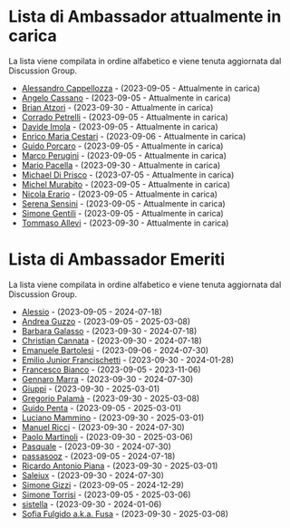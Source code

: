 # Lista di Ambassador attualmente in carica

La lista viene compilata in ordine alfabetico e viene tenuta aggiornata dal Discussion Group.

- [Alessandro Cappellozza](https://github.com/eppak) - (2023-09-05 - Attualmente in carica)
- [Angelo Cassano](https://github.com/AngeloAvv) - (2023-09-05 - Attualmente in carica)
- [Brian Atzori](https://github.com/BrianAtzori) - (2023-09-30 - Attualmente in carica)
- [Corrado Petrelli](https://github.com/corradopetrelli) - (2023-09-05 - Attualmente in carica)
- [Davide Imola](https://github.com/davideimola) - (2023-09-05 - Attualmente in carica)
- [Enrico Maria Cestari](https://github.com/EMCestari) - (2023-09-06 - Attualmente in carica)
- [Guido Porcaro](https://github.com/elgorditosalsero) - (2023-09-05 - Attualmente in carica)
- [Marco Perugini](https://github.com/imD3v) - (2023-09-05 - Attualmente in carica)
- [Mario Pacella](https://github.com/Mik23mik) - (2023-09-30 - Attualmente in carica)
- [Michael Di Prisco](https://github.com/Cadienvan) - (2023-07-05 - Attualmente in carica)
- [Michel Murabito](https://github.com/akelity) - (2023-09-05 - Attualmente in carica)
- [Nicola Erario](https://github.com/nicolaerario) - (2023-09-05 - Attualmente in carica)
- [Serena Sensini](https://github.com/serenasensini) - (2023-09-05 - Attualmente in carica)
- [Simone Gentili](https://github.com/sensorario) - (2023-09-05 - Attualmente in carica)
- [Tommaso Allevi](https://github.com/allevo) - (2023-09-30 - Attualmente in carica)

# Lista di Ambassador Emeriti

La lista viene compilata in ordine alfabetico e viene tenuta aggiornata dal Discussion Group.

- [Alessio](https://github.com/Developpoo) - (2023-09-05 - 2024-07-18)
- [Andrea Guzzo](https://github.com/JeyDi) - (2023-09-05 - 2025-03-08)
- [Barbara Galasso](https://github.com/bananabarb) - (2023-09-30 - 2024-07-18)
- [Christian Cannata](https://github.com/christiancannata) - (2023-09-30 - 2024-07-18)
- [Emanuele Bartolesi](https://github.com/kasuken) - (2023-09-06 - 2024-07-30)
- [Emilio Junior Francischetti](https://github.com/frnmjn) - (2023-09-30 - 2024-01-28)
- [Francesco Bianco](https://github.com/francescobianco) - (2023-09-05 - 2023-11-06)
- [Gennaro Marra](https://github.com/Nobu89) - (2023-09-30 - 2024-07-30)
- [Giuppi](https://github.com/giuppidev) - (2023-09-30 - 2025-03-01)
- [Gregorio Palamà](https://github.com/gregoriopalama) - (2023-09-30 - 2025-03-08)
- [Guido Penta](https://github.com/GuidoPenta) - (2023-09-05 - 2025-03-01)
- [Luciano Mammino](https://github.com/lmammino) - (2023-09-30 - 2025-03-01)
- [Manuel Ricci](https://github.com/manuelricci) - (2023-09-30 - 2024-07-30)
- [Paolo Martinoli](https://github.com/ugho16) - (2023-09-30 - 2025-03-06)
- [Pasquale](https://github.com/halfpass25) - (2023-09-30 - 2024-07-30)
- [passasooz](https://github.com/passasooz) - (2023-09-05 - 2024-07-18)
- [Ricardo Antonio Piana](https://github.com/devnuli) - (2023-09-30 - 2025-03-01)
- [Saleiux](https://github.com/Saleiux) - (2023-09-30 - 2024-07-30)
- [Simone Gizzi](https://github.com/guizzo) - (2023-09-05 - 2024-12-29)
- [Simone Torrisi](https://github.com/storrisi) - (2023-09-05 - 2025-03-06)
- [sistella](https://github.com/sistella) - (2023-09-30 - 2024-01-06)
- [Sofia Fulgido a.k.a. Fusa](https://github.com/fulgido) - (2023-09-30 - 2025-03-08)
